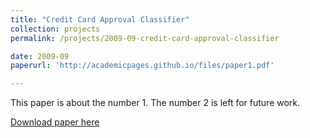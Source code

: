 ```yaml
---
title: "Credit Card Approval Classifier"
collection: projects
permalink: /projects/2009-09-credit-card-approval-classifier

date: 2009-09
paperurl: 'http://academicpages.github.io/files/paper1.pdf'

---
```

This paper is about the number 1. The number 2 is left for future work.

[Download paper here](http://academicpages.github.io/files/paper1.pdf)

